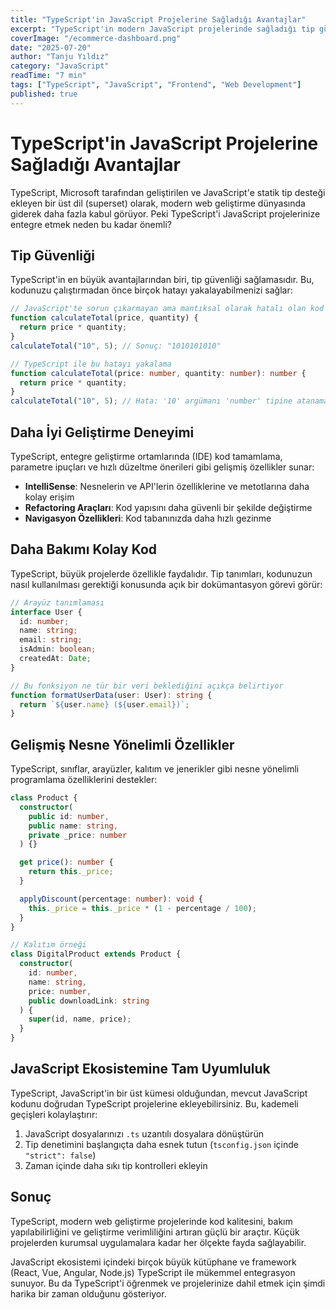 ```yaml
---
title: "TypeScript'in JavaScript Projelerine Sağladığı Avantajlar"
excerpt: "TypeScript'in modern JavaScript projelerinde sağladığı tip güvenliği, geliştirme araçları entegrasyonu ve kod kalitesine yönelik avantajları ele alıyoruz."
coverImage: "/ecommerce-dashboard.png"
date: "2025-07-20"
author: "Tanju Yıldız"
category: "JavaScript"
readTime: "7 min"
tags: ["TypeScript", "JavaScript", "Frontend", "Web Development"]
published: true
---
```


# TypeScript'in JavaScript Projelerine Sağladığı Avantajlar

TypeScript, Microsoft tarafından geliştirilen ve JavaScript'e statik tip desteği ekleyen bir üst dil (superset) olarak, modern web geliştirme dünyasında giderek daha fazla kabul görüyor. Peki TypeScript'i JavaScript projelerinize entegre etmek neden bu kadar önemli?

## Tip Güvenliği

TypeScript'in en büyük avantajlarından biri, tip güvenliği sağlamasıdır. Bu, kodunuzu çalıştırmadan önce birçok hatayı yakalayabilmenizi sağlar:

```typescript
// JavaScript'te sorun çıkarmayan ama mantıksal olarak hatalı olan kod
function calculateTotal(price, quantity) {
  return price * quantity;
}
calculateTotal("10", 5); // Sonuç: "1010101010"

// TypeScript ile bu hatayı yakalama
function calculateTotal(price: number, quantity: number): number {
  return price * quantity;
}
calculateTotal("10", 5); // Hata: '10' argümanı 'number' tipine atanamaz
```

## Daha İyi Geliştirme Deneyimi

TypeScript, entegre geliştirme ortamlarında (IDE) kod tamamlama, parametre ipuçları ve hızlı düzeltme önerileri gibi gelişmiş özellikler sunar:

- **IntelliSense**: Nesnelerin ve API'lerin özelliklerine ve metotlarına daha kolay erişim
- **Refactoring Araçları**: Kod yapısını daha güvenli bir şekilde değiştirme
- **Navigasyon Özellikleri**: Kod tabanınızda daha hızlı gezinme

## Daha Bakımı Kolay Kod

TypeScript, büyük projelerde özellikle faydalıdır. Tip tanımları, kodunuzun nasıl kullanılması gerektiği konusunda açık bir dokümantasyon görevi görür:

```typescript
// Arayüz tanımlaması
interface User {
  id: number;
  name: string;
  email: string;
  isAdmin: boolean;
  createdAt: Date;
}

// Bu fonksiyon ne tür bir veri beklediğini açıkça belirtiyor
function formatUserData(user: User): string {
  return `${user.name} (${user.email})`;
}
```

## Gelişmiş Nesne Yönelimli Özellikler

TypeScript, sınıflar, arayüzler, kalıtım ve jenerikler gibi nesne yönelimli programlama özelliklerini destekler:

```typescript
class Product {
  constructor(
    public id: number,
    public name: string,
    private _price: number
  ) {}

  get price(): number {
    return this._price;
  }

  applyDiscount(percentage: number): void {
    this._price = this._price * (1 - percentage / 100);
  }
}

// Kalıtım örneği
class DigitalProduct extends Product {
  constructor(
    id: number,
    name: string,
    price: number,
    public downloadLink: string
  ) {
    super(id, name, price);
  }
}
```

## JavaScript Ekosistemine Tam Uyumluluk

TypeScript, JavaScript'in bir üst kümesi olduğundan, mevcut JavaScript kodunu doğrudan TypeScript projelerine ekleyebilirsiniz. Bu, kademeli geçişleri kolaylaştırır:

1. JavaScript dosyalarınızı `.ts` uzantılı dosyalara dönüştürün
2. Tip denetimini başlangıçta daha esnek tutun (`tsconfig.json` içinde `"strict": false`)
3. Zaman içinde daha sıkı tip kontrolleri ekleyin

## Sonuç

TypeScript, modern web geliştirme projelerinde kod kalitesini, bakım yapılabilirliğini ve geliştirme verimliliğini artıran güçlü bir araçtır. Küçük projelerden kurumsal uygulamalara kadar her ölçekte fayda sağlayabilir.

JavaScript ekosistemi içindeki birçok büyük kütüphane ve framework (React, Vue, Angular, Node.js) TypeScript ile mükemmel entegrasyon sunuyor. Bu da TypeScript'i öğrenmek ve projelerinize dahil etmek için şimdi harika bir zaman olduğunu gösteriyor.